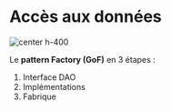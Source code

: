 # Accès aux données

![center h-400](./assets/go-200/images/factory.webp)

Le **pattern Factory (GoF)** en 3 étapes :

1. Interface DAO
1. Implémentations
1. Fabrique
